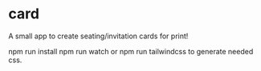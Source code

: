 # card
A small app to create seating/invitation cards for print!

npm run install
npm run watch or npm run tailwindcss to generate needed css.